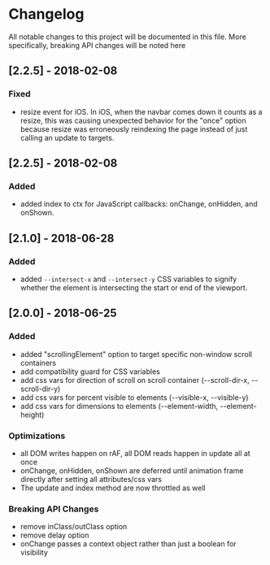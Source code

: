 # Changelog
All notable changes to this project will be documented in this file.  More specifically, breaking API changes will be noted here

## [2.2.5] - 2018-02-08
### Fixed

- resize event for iOS. In iOS, when the navbar comes down it counts as a resize, this was causing unexpected behavior for the "once" option because resize was erroneously reindexing the page instead of just calling an update to targets.

## [2.2.5] - 2018-02-08
### Added

- added index to ctx for JavaScript callbacks: onChange, onHidden, and onShown.

## [2.1.0] - 2018-06-28
### Added 

- added ```--intersect-x``` and ```--intersect-y``` CSS variables to signify whether the element is intersecting the start or end of the viewport.


## [2.0.0] - 2018-06-25
### Added

- added "scrollingElement" option to target specific non-window scroll containers
- add compatibility guard for CSS variables
- add css vars for direction of scroll on scroll container (--scroll-dir-x, --scroll-dir-y) 
- add css vars for percent visible to elements (--visible-x, --visible-y)
- add css vars for dimensions to elements (--element-width, --element-height)

### Optimizations

- all DOM writes happen on rAF, all DOM reads happen in update all at once
- onChange, onHidden, onShown are deferred until animation frame directly after setting all attributes/css vars
- The update and index method are now throttled as well

### Breaking API Changes

- remove inClass/outClass option
- remove delay option
- onChange passes a context object rather than just a boolean for visibility
